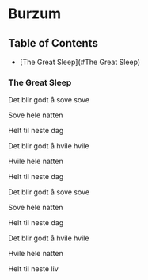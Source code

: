 # Burzum

## Table of Contents

- [The Great Sleep](#The Great Sleep)

###  <a name='The Great Sleep'>The Great Sleep</a>

Det blir godt å sove sove

Sove hele natten

Helt til neste dag

Det blir godt å hvile hvile

Hvile hele natten

Helt til neste dag

Det blir godt å sove sove

Sove hele natten

Helt til neste dag

Det blir godt å hvile hvile

Hvile hele natten

Helt til neste liv
